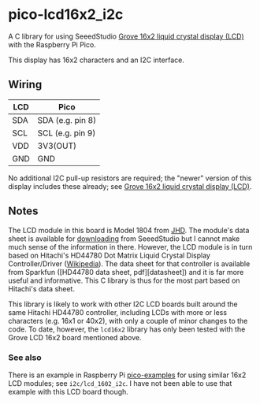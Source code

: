 # pico-lcd16x2_i2c

A C library for using SeeedStudio [Grove 16x2 liquid crystal display
(LCD)][grove] with the Raspberry Pi Pico.

This display has 16x2 characters and an I2C interface.

## Wiring

LCD | Pico 
----|-----
SDA | SDA (e.g. pin 8)
SCL | SCL (e.g. pin 9)
VDD | 3V3(OUT)
GND | GND

No additional I2C pull-up resistors are required; the "newer" version of this
display includes these already; see
[Grove 16x2 liquid crystal display (LCD)][grove].

## Notes

The LCD module in this board is Model 1804 from [JHD][jhd]. The module's
data sheet is available for
[downloading](https://files.seeedstudio.com/wiki/Grove-16x2_LCD_Series/res/JDH_1804_Datasheet.pdf)
from SeeedStudio but I cannot make much sense of the information in
there. However, the LCD module is in turn based on Hitachi's HD44780 Dot
Matrix Liquid Crystal Display Controller/Driver ([Wikipedia][hitachi]).
The data sheet for that controller is available from Sparkfun ([HD44780
data sheet, pdf][datasheet]) and it is far more useful and informative.
This C library is thus for the most part based on Hitachi's data sheet.

This library is likely to work with other I2C LCD boards built around
the same Hitachi HD44780 controller, including LCDs with more or less
characters (e.g. 16x1 or 40x2), with only a couple of minor changes to
the code. To date, however, the `lcd16x2` library has only been tested
with the Grove LCD 16x2 board mentioned above.

### See also

There is an example in Raspberry Pi [pico-examples][pico-examples] for
using similar 16x2 LCD modules; see `i2c/lcd_1602_i2c`. I have not been
able to use that example with this LCD board though.

[jhd]: http://www.jhdlcd.com.cn/
[hitachi]: https://en.wikipedia.org/wiki/Hitachi_HD44780_LCD_controller
[grove]: https://wiki.seeedstudio.com/Grove-16x2_LCD_Series/
[pico-examples]: https://github.com/raspberrypi/pico-examples
